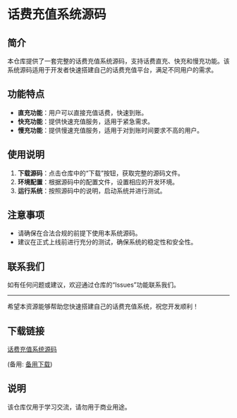 # 话费充值系统源码

## 简介

本仓库提供了一套完整的话费充值系统源码，支持话费直充、快充和慢充功能。该系统源码适用于开发者快速搭建自己的话费充值平台，满足不同用户的需求。

## 功能特点

- **直充功能**：用户可以直接充值话费，快速到账。
- **快充功能**：提供快速充值服务，适用于紧急需求。
- **慢充功能**：提供慢速充值服务，适用于对到账时间要求不高的用户。

## 使用说明

1. **下载源码**：点击仓库中的“下载”按钮，获取完整的源码文件。
2. **环境配置**：根据源码中的配置文件，设置相应的开发环境。
3. **运行系统**：按照源码中的说明，启动系统并进行测试。

## 注意事项

- 请确保在合法合规的前提下使用本系统源码。
- 建议在正式上线前进行充分的测试，确保系统的稳定性和安全性。

## 联系我们

如有任何问题或建议，欢迎通过仓库的“Issues”功能联系我们。

---

希望本资源能够帮助您快速搭建自己的话费充值系统，祝您开发顺利！

## 下载链接
[话费充值系统源码](https://pan.quark.cn/s/f7cc758a8946) 

(备用: [备用下载](https://pan.baidu.com/s/102KXED0n-ccBHYBrTiDjWg?pwd=1234))

## 说明

该仓库仅用于学习交流，请勿用于商业用途。
